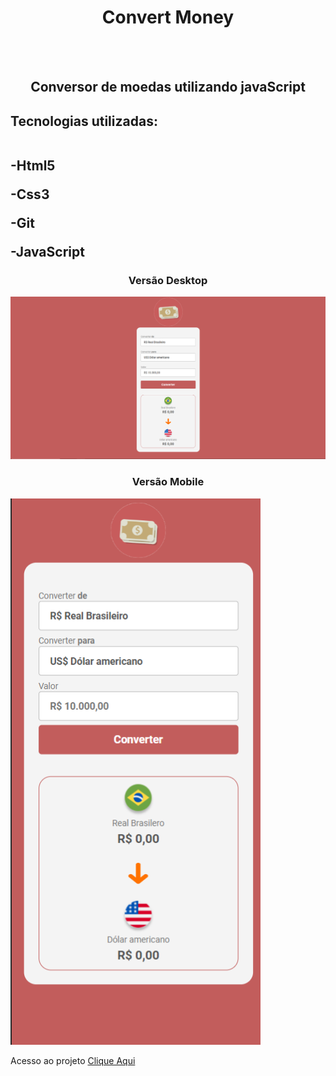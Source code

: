 <h1 align="center"> Convert Money </h1>
<br>
<br>
<h2 align="center">Conversor de moedas utilizando javaScript</h2>

<h2>Tecnologias utilizadas:
 <br> <br>
  <p>-Html5</p>
  <p>-Css3</p>
  <p>-Git</p>
  <p>-JavaScript</p>
</h2>

<h3 align="center"> Versão Desktop</h3>

<img src="https://github.com/EvertonDepla/Convert-Money/blob/master/assets/convertmoneydesktop.PNG?raw=true" alt="print-site1">

<h3 align="center"> Versão Mobile</h3>

<img src="https://github.com/EvertonDepla/Convert-Money/blob/master/assets/convertmoneymobile.PNG?raw=true" alt="print-site2" width="400px">
 <p>

Acesso ao projeto <a href="">Clique Aqui <a>
  
 </p>
